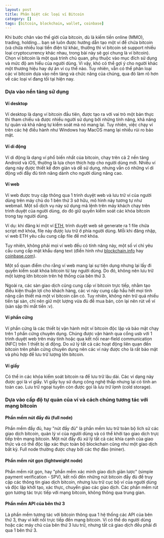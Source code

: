 ```yaml
---
layout: post
title: Phân biệt các loại ví Bitcoin
category: []
tags: [bitcoin, blockchain, wallet, coinbase]
---
```


Khi bước chân vào thế giới của bitcoin, dù là kiếm tiền online (MMO), trading, holding... bạn sẽ luôn được hướng dẫn tạo một ví để chứa bitcoin (và chứa nhiều loại tiền điện tử khác, thường thì ví bitcoin sẽ support nhiều loại cryptocurrency khác nhau, trong bài này sẽ gọi chung là ví bitcoin). Chọn ví bitcoin là một quá trình chủ quan, phụ thuộc vào mục đích sử dụng và mức độ am hiểu của người dùng. Vì vậy, khó có thể gợi ý cho người khác một thương hiệu hay dự án ví cụ thể nào. Tuy nhiên, vẫn có thể phân loại các ví bitcoin dựa vào nền tảng và chức năng của chúng, qua đó làm rõ hơn về các loại ví đang tồi tại hiện nay.

### Dựa vào nền tảng sử dụng

#### Ví desktop

Ví desktop là dạng ví bitcoin đầu tiên, được tạo ra với vai trò một bản thực thi tham chiếu và được nhiều người sử dụng bởi những tính năng, khả năng tự quản và khả năng tự kiểm soát mà nó mang lại. Tuy nhiên, việc chạy ví trên các hệ điều hành như Windows hay MacOS mang lại nhiều rủi ro bảo mật.

#### Ví di động

Ví di động là dạng ví phổ biến nhất của bitcoin, chạy trên cả 2 nền tảng Android và iOS, thường là lựa chọn thích hợp cho người dùng mới. Nhiều ví dạng này được thiết kế đơn giản và dễ sử dụng, nhưng vẫn có những ví di động với đầy đủ tính năng dành cho người dùng nâng cao.

#### Ví web

Ví web được truy cập thông qua 1 trình duyệt web và lưu trữ ví của người dùng trên máy chủ do 1 bên thứ 3 sở hữu, mô hình này tương tự như webmail. Một số dịch vụ này sử dụng mã lệnh trên máy khách chạy trên trình duyệt của người dùng, do đó giữ quyền kiểm soát các khóa bitcoin trong tay người dùng.

Ví dụ: khi đăng kí một ví [ETH](https://www.myetherwallet.com/), trình duyệt web sẽ generate ra 1 file chứa script mở khóa, file này được lưu trữ ở phía người dùng. Mỗi khi đăng nhập, ví web ETH yêu cầu cung cấp file để mở khóa.

Tuy nhiên, không phải mọi ví web đều có tính năng này, một số ví chỉ yêu cầu cung cấp mật khẩu dạng text (điển hình như [blockchain.info](https://www.blockchain.com) hay [coinbase.com](https://www.coinbase.com/)).

Một số quan điểm cho rằng ví web mang lại sự tiện dụng nhưng lại lấy đi quyền kiểm soát khóa bitcoin từ tay người dùng. Do đó, không nên lưu trữ một lượng lớn bitcoin trên hệ thống của bên thứ 3.

Ngoài ra, các sàn giao dịch cũng cung cấp ví bitcoin trực tiếp, nhằm tạo điều kiện thuận lợi cho khách hàng, các ví này cung cấp hầu hết mọi tính năng cần thiết mà một ví bitcoin cần có. Tuy nhiên, không nên trữ quá nhiều tiền tại sàn, chỉ nên giữ một lượng vừa đủ để mua bán, còn lại nên rút về ví (sàn sập thì mất tiền :v).

#### Ví phần cứng

Ví phần cứng là các thiết bị vận hành một ví bitcoin độc lập và bảo mật chạy trên 1 phần cứng chuyên dụng. Chúng được vận hành qua cổng usb với 1 trình duyệt web trên máy tính hoặc qua kết nối near-field communication (NFC) trên 1 thiết bị di động. Do xử lý tất cả các hoạt động liên quan đến bitcoin trên phần cứng chuyên dụng nên các ví này được cho là rất bảo mật và phù hợp để lưu trữ lượng lớn bitcoin.

#### Ví giấy

Có thể in các khóa kiểm soát bitcoin ra để lưu trữ lâu dài. Các ví dạng này được gọi là ví giấy. Ví giấy tuy sử dụng công nghệ thấp nhưng lại có tính an toàn cao. Lưu trữ ngoại tuyến còn được gọi là _lưu trữ lạnh_ (cold storage).

### Dựa vào cấp độ tự quản của ví và cách chúng tương tác với mạng bitcoin

#### Phần mềm nút đầy đủ (full node)

Phần mềm đầy đủ, hay "nút đầy đủ" là phần mềm lưu trữ toàn bộ lích sử các giao dịch bitcoin, quản lý ví của người dùng và có thể khởi tạo giao dịch trực tiếp trên mạng bitcoin. Một nút đầy đủ xử lý tất cả các khía cạnh của giao thức và có thể độc lập xác thực toàn bộ blockchain cũng như một giao dịch bất kỳ. Full node thường được chạy bởi các thợ đào (miner).

#### Phần mềm rút gọn (lightweight node)

Phần mềm rút gọn, hay "phần mềm xác minh giao dịch giản lược" (simple payment verification - SPV), kết nối đến những nút bitcoin đầy đủ để truy cập các thông tin giao dịch bitcoin, nhưng lưu trữ cục bộ ví của người dùng và độc lập khởi tạo, xác thực, chuyển giao các giao dịch. Các phần mềm rút gọn tương tác trực tiếp với mạng bitcoin, không thông qua trung gian.

#### Phần mềm API của bên thứ 3

Là phần mềm tương tác với bitcoin thông qua 1 hệ thống các API của bên thứ 3, thay vì kết nối trực tiếp đến mạng bitcoin. Ví có thể do người dùng hoặc các máy chủ của bên thứ 3 lưu trữ, nhưng tất cả giao dịch đều phải đi qua 1 bên thứ 3.
